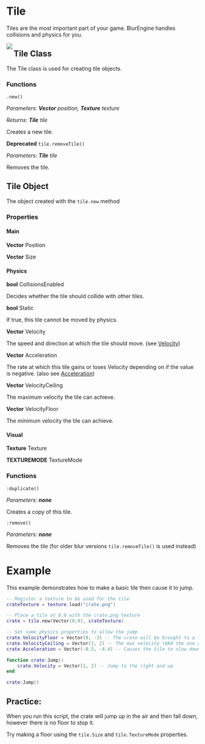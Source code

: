 # Tile

Tiles are the most important part of your game. BlurEngine handles collisions and physics for you.

<img src="C:\Users\maxba\Desktop\Blur\BlurEngineLuaDocs\docs\images\tiles.png" align="left">

## Tile Class

The Tile class is used for creating tile objects.

### Functions

`.new()`

*Parameters: **Vector** position, **Texture** texture*

*Returns: **Tile** tile*

Creates a new tile.

**Deprecated** `tile.removeTile()`

*Parameters: **Tile** tile*

Removes the tile.





## Tile Object

The object created with the `tile.new` method

### Properties

#### Main

**Vector** Position

**Vector** Size

#### Physics

**bool** CollisionsEnabled

Decides whether the tile should collide with other tiles.

**bool** Static

If true, this tile cannot be moved by physics.

**Vector** Velocity

The speed and direction at which the tile should move. (see [Velocity](https://en.wikipedia.org/wiki/Velocity))

**Vector** Acceleration

The rate at which this tile gains or loses Velocity depending on if the value is negative. (also see [Acceleration](https://en.wikipedia.org/wiki/Acceleration))

**Vector** VelocityCeiling

The maximum velocity the tile can achieve.

**Vector** VelocityFloor

The minimum velocity the tile can achieve.

#### Visual

**Texture** Texture

**TEXTUREMODE** TextureMode

### Functions

`:duplicate()`

*Parameters: __none__*

Creates a copy of this tile.

`:remove()`

*Parameters: __none__*

Removes the tile (for older blur versions `tile.removeTile()` is used instead)



# Example

This example demonstrates how to make a basic tile then cause it to jump.

```lua
-- Register a texture to be used for the tile
crateTexture = texture.load("crate.png") 

-- Place a tile at 0,0 with the crate.png texture
crate = tile.new(Vector(0,0), crateTexture)

-- Set some physics properties to allow the jump
crate.VelocityFloor = Vector(0, -3) -- The crate will be brought to a full stop on the X axis, and will fall on the Y axis
crate.VelocityCeiling = Vector(1, 2) -- The max velocity (AKA the one at the start of the jump)
crate.Acceleration = Vector(-0.5, -4.4) -- Causes the tile to slow down and fall

function crate:Jump()
	crate.Velocity = Vector(1, 2) -- Jump to the right and up
end

crate:Jump()
```

## Practice:

When you run this script, the crate will jump up in the air and then fall down, however there is no floor to stop it.

Try making a floor using the `tile.Size` and `tile.TextureMode` properties.
